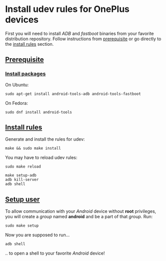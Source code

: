# Install udev rules for OnePlus devices

First you will need to install *ADB* and *fastboot* binaries from your favorite distribution repository. Follow instructions from [prerequisite](#prerequisite) or go directly to the [install rules](#install-rules) section.

## [Prerequisite](#=prerequisite)

### [Install packages](#=install-packages)
On Ubuntu:
```
sudo apt-get install android-tools-adb android-tools-fastboot
```

On Fedora:
```
sudo dnf install android-tools
```

## [Install rules](#=install-rules)

Generate and install the rules for udev:
```
make && sudo make install
```

You may have to reload udev rules:
```
sudo make reload
```

```
make setup-adb
adb kill-server
adb shell
```

## [Setup user](#=setup-user)

To allow communication with your *Android* device without **root** privileges, you will create a *group* named **android** and be a part of that *group*. Run:
```
sudo make setup
```

Now you are supposed to run...
```
adb shell
```
.. to open a shell to your favorite *Android* device!
